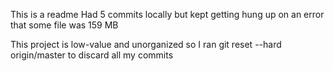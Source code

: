 This is a readme
Had 5 commits locally but kept getting hung up on an error that some file was 159 MB

This project is low-value and unorganized so I ran
git reset --hard origin/master to discard all my commits
